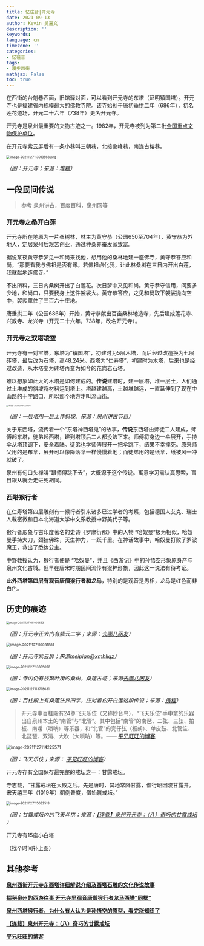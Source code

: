 ```yaml
---
title: 忆往昔|开元寺
date: 2021-09-13
author: Kevin 吴嘉文
description: ''
keywords: 
language: cn
timezone: ''
categories:
- 忆往昔
tags:
- 漫步西街
mathjax: False
toc: true
---
```


在西街的台魁巷西面，旧馆驿对面，可以看到开元寺的东塔（证明镇国塔）。开元寺也是[福建省](https://baike.baidu.com/item/福建省)内规模最大的[佛教](https://baike.baidu.com/item/佛教/163332)寺院。该寺始创于唐初[垂拱](https://baike.baidu.com/item/垂拱/6580610)二年（686年），初名莲花道场，开元二十六年（738年）更名开元寺。 

开元寺是泉州最重要的文物古迹之一。1982年，开元寺被列为第二批[全国重点文物保护单位](https://baike.baidu.com/item/全国重点文物保护单位)。

在开元寺紫云屏后有一条小巷叫三朝巷，北接象峰巷，南连古榕巷。

<img src="/img/kaiyuansi/image-20211127113013563.png" alt="image-20211127113013563.png" style="zoom:60%;" />

*（图：开元寺；来源：[堆糖](https://www.duitang.com/album/?id=63125748&spm=2014.12553688.202.0)）*

<!--more-->

## 一段民间传说

> 参考 泉州讲古，百度百科，泉州网等

### **开元寺之桑开白莲**

开元寺所在地原为一片桑树林，林主为黄守恭（公园650至704年），黄守恭为外地人，定居泉州后艰苦创业，通过种桑养蚕发家致富。

据说某夜黄守恭梦见一和尚来找他，想用他的桑林地建一座佛寺，黄守恭答应和尚，“那要看我与佛祖是否有缘。若佛祖点化我，让此林桑树在三日内开出白莲，我就献地造佛寺。”

不出所料，三日内桑树开出了白莲花。次日梦中又见和尚。黄守恭守信用，问要多少地，和尚曰，只要我身上这件袈裟大。黄守恭答应，之见和尚取下袈裟抛向空中，袈裟罩住了三百六十庄地。

唐垂拱二年（公园686年）开始，黄守恭献出百亩桑林地造寺，先后建成莲花寺、兴教寺、龙兴寺（开元二十六年，738年，改名开元寺）。

### **开元寺之双塔凌空**

开元寺有一对宝塔，东塔为“镇国塔”，初建时为5层木塔，而后经过改造换为七层砖塔，最后改为石塔，高48.24米。西塔为“仁寿塔”，初建时为木塔，后来也是经过改造，从木塔变为砖塔再变为如今的花岗岩石塔。

难以想象如此大的木塔是如何建成的。**传说**建塔时，建一层塔，堆一层土，人们通过土堆成的斜坡将材料运到塔上。塔越建越高，土越堆越远，一直延伸到了现在中山路的十字路口，所以那个地方才叫涂山街。

<img src="/img/kaiyuansi/image-20211127164224104.png" alt="image-20211127164224104" style="zoom: 33%;" />

*（图：一层塔用一层土作斜坡。来源：泉州讲古节目）*

关于东西塔，流传着一个“东塔神西塔鬼”的故事，**传说**东西塔由师徒二人建成，师傅起东塔，徒弟起西塔，建到塔顶后二人都没法下来。师傅将身边一伞展开，手持伞从塔顶调下，安全着陆。徒弟也学师傅展开一把伞跳下，结果不幸摔死。原来师父用的是布伞，展开可以像降落伞一样慢慢着地；而徒弟用的是纸伞，纸被风一冲就破了。

泉州有句口头禅叫“跟师傅跳下去”，大概源于这个传说。寓意学习需认真思索，盲目跟从就会走进死胡同。

### **西塔猴行者**

在仁寿塔第四层雕刻有一猴行者引来诸多已过学者的考察，包括德国人艾克、瑞士人載密微和日本北海道大学中文系教授中野美代子等。

猴行者形象与古印度著名的史诗《罗摩衍那》中的人物 “哈奴曼”极为相似，哈奴曼手持大刀，颈挂佛珠，天生神力，一跃千里。在神话故事中，哈奴曼打败了罗波魔王，救出了悉达公主。

中野教授认为，猴行者便是 “哈奴曼”，并且《西游记》中的孙悟空形象原身产与泉州文化古城。但早在唐宋时期民间流传有猴神形象，因此这一说法有待考证。

**此外西塔第四层有观音唐僧猴行者和龙马**，特别的是观音是男相，龙马是红色而非白色。

## 历史的痕迹

<img src="/img/kaiyuansi/image-20211127105404493.png" alt="image-20211127105404493" style="zoom:50%;" />

*（图：开元寺正大门有紫云二字；来源：[去哪儿网友](http://travel.qunar.com/p-pl5400394)）*

<img src="/img/kaiyuansi/image-20211127110031881.png" alt="image-20211127110031881" style="zoom: 67%;" />

*（图：开元寺紫云屏；来源[meipian@xmhliqz]()）*

<img src="/img/kaiyuansi/image-20211127113305028.png" alt="image-20211127113305028" style="zoom:60%;" />

*（图：寺内仍有枝繁叶茂的桑树，桑莲古迹；来源[去哪儿网友](http://www.qunar.com/zt/kyszyp)）*

<img src="/img/kaiyuansi/image-20211127113718631.png" alt="image-20211127113718631" style="zoom:61%;" />

*（图：百柱殿上有桑莲法界四字，应对着松开白莲这段传说；来源：[携程](https://you.ctrip.com/sight/quanzhou243/8874-dianping-p2.html)）*

> 开元寺中百柱殿有24尊飞天乐伎（又称妙音鸟），“飞天乐伎”手中拿的乐器出自泉州本土的“南管”与“北管”。其中包括“南管”的南琶、二弦、三弦、拍板、南嗳（唢呐）等乐器，和“北管”的壳仔弦（板胡）、单皮鼓、北管笙、北琵琶、双清、大吹（大唢呐）等。—— [平兄旺旺的博客](http://blog.sina.com.cn/cjpqztv)

<img src="/img/kaiyuansi/image-20211127114225571.png" alt="image-20211127114225571" style="zoom:76%;" />

*（图：飞天乐伎；来源： [平兄旺旺的博客](http://blog.sina.com.cn/cjpqztv)）*

开元寺存有全国保存最完整的戒坛之一：甘露戒坛。

寺志载，“甘露戒坛在大殿之后。先是唐时，其地常降甘露，僧行昭因浚甘露井。宋天禧三年（1019年）朝例普度，僧始筑戒坛。”

<img src="/img/kaiyuansi/image-20211127115032513.png" alt="image-20211127115032513" style="zoom:60%;" />

*（图：甘露戒坛内的飞天斗拱；来源：[【连载】泉州开元寺：（八）奇巧的甘露戒坛 ](https://www.sohu.com/a/429035465_100123653)）*

开元寺有15座小白塔

（找个时间补上图）



## 其他参考

[**泉州西街开元寺东西塔详细解说介绍及西塔石雕的文化传说故事**](https://baijiahao.baidu.com/s?id=1626429283992196427&wfr=spider&for=pc)

[**探秘泉州的西游往事 开元寺里观音唐僧猴行者龙马西塔"同框"**](https://www.qzwb.com/gb/content/2016-10/27/content_5437924.htm)

[**泉州西塔猴行者，为什么有人认为是孙悟空的原型，看完涨知识了**](https://baijiahao.baidu.com/s?id=1681765761908730458&wfr=spider&for=pc)

**[【连载】泉州开元寺：（八）奇巧的甘露戒坛 ](https://www.sohu.com/a/429035465_100123653)**

 **[平兄旺旺的博客](http://blog.sina.com.cn/cjpqztv)**